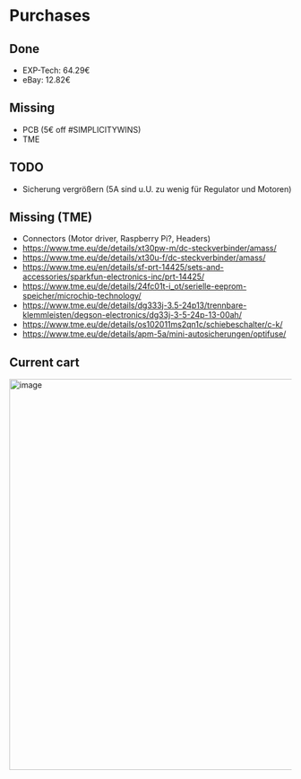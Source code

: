 # Purchases

## Done
- EXP-Tech: 64.29€
- eBay: 12.82€

## Missing
- PCB (5€ off #SIMPLICITYWINS)
- TME

## TODO
- Sicherung vergrößern (5A sind u.U. zu wenig für Regulator und Motoren)

## Missing (TME)
- Connectors (Motor driver, Raspberry Pi?, Headers)
- https://www.tme.eu/de/details/xt30pw-m/dc-steckverbinder/amass/
- https://www.tme.eu/de/details/xt30u-f/dc-steckverbinder/amass/
- https://www.tme.eu/en/details/sf-prt-14425/sets-and-accessories/sparkfun-electronics-inc/prt-14425/
- https://www.tme.eu/de/details/24fc01t-i_ot/serielle-eeprom-speicher/microchip-technology/
- https://www.tme.eu/de/details/dg333j-3.5-24p13/trennbare-klemmleisten/degson-electronics/dg33j-3-5-24p-13-00ah/
- https://www.tme.eu/de/details/os102011ms2qn1c/schiebeschalter/c-k/
- https://www.tme.eu/de/details/apm-5a/mini-autosicherungen/optifuse/

## Current cart

<img width="697" alt="image" src="https://user-images.githubusercontent.com/2276327/194333828-5181a111-8cbd-4a64-b68c-9ec26e856271.png">
